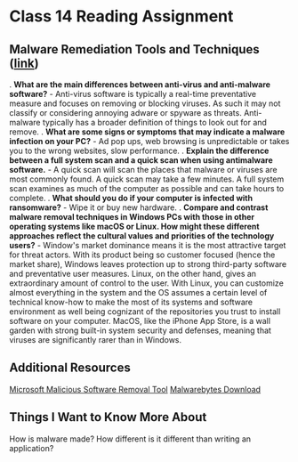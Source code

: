 # Class 14 Reading Assignment

## Malware Remediation Tools and Techniques ([link](https://www.pcworld.com/article/478239/how-to-remove-malware-from-your-windows-pc.html))

. **What are the main differences between anti-virus and anti-malware software?**
    - Anti-virus software is typically a real-time preventative measure and focuses on removing or blocking viruses. As such it may not classify or considering annoying adware or spyware as threats. Anti-malware typically has a broader definition of things to look out for and remove.
. **What are some signs or symptoms that may indicate a malware infection on your PC?**
    - Ad pop ups, web browsing is unpredictable or takes you to the wrong websites, slow performance.
. **Explain the difference between a full system scan and a quick scan when using antimalware software.**
    - A quick scan will scan the places that malware or viruses are most commonly found. A quick scan may take a few minutes. A full system scan examines as much of the computer as possible and can take hours to complete.
. **What should you do if your computer is infected with ransomware?**
    - Wipe it or buy new hardware.
. **Compare and contrast malware removal techniques in Windows PCs with those in other operating systems like macOS or Linux. How might these different approaches reflect the cultural values and priorities of the technology users?**
    - Window's market dominance means it is the most attractive target for threat actors. With its product being so customer focused (hence the market share), Windows leaves protection up to strong third-party software and preventative user measures. Linux, on the other hand, gives an extraordinary amount of control to the user. With Linux, you can customize almost everything in the system and the OS assumes a certain level of technical know-how to make the most of its systems and software environment as well being cognizant of the repositories you trust to install software on your computer. MacOS, like the iPhone App Store, is a wall garden with strong built-in system security and defenses, meaning that viruses are significantly rarer than in Windows.

## Additional Resources
[Microsoft Malicious Software Removal Tool](https://www.microsoft.com/en-us/download/details.aspx?id=9905)
[Malwarebytes Download](https://www.malwarebytes.com/mwb-download/thankyou)

## Things I Want to Know More About
How is malware made? How different is it different than writing an application? 
